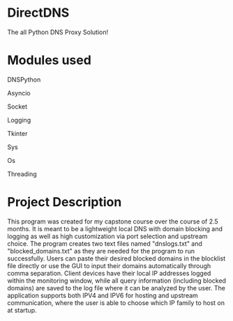 # DirectDNS
The all Python DNS Proxy Solution!

# Modules used
DNSPython

Asyncio

Socket

Logging

Tkinter

Sys

Os

Threading

# Project Description
This program was created for my capstone course over the course of 2.5 months. It is meant to be a lightweight local DNS with domain blocking and logging as well as high customization via port selection and upstream choice. The program creates two text files named "dnslogs.txt" and "blocked_domains.txt" as they are needed for the program to run successfully. Users can paste their desired blocked domains in the blocklist file directly or use the GUI to input their domains automatically through comma separation. Client devices have their local IP addresses logged within the monitoring window, while all query information (including blocked domains) are saved to the log file where it can be analyzed by the user. The application supports both IPV4 and IPV6 for hosting and upstream communication, where the user is able to choose which IP family to host on at startup.
